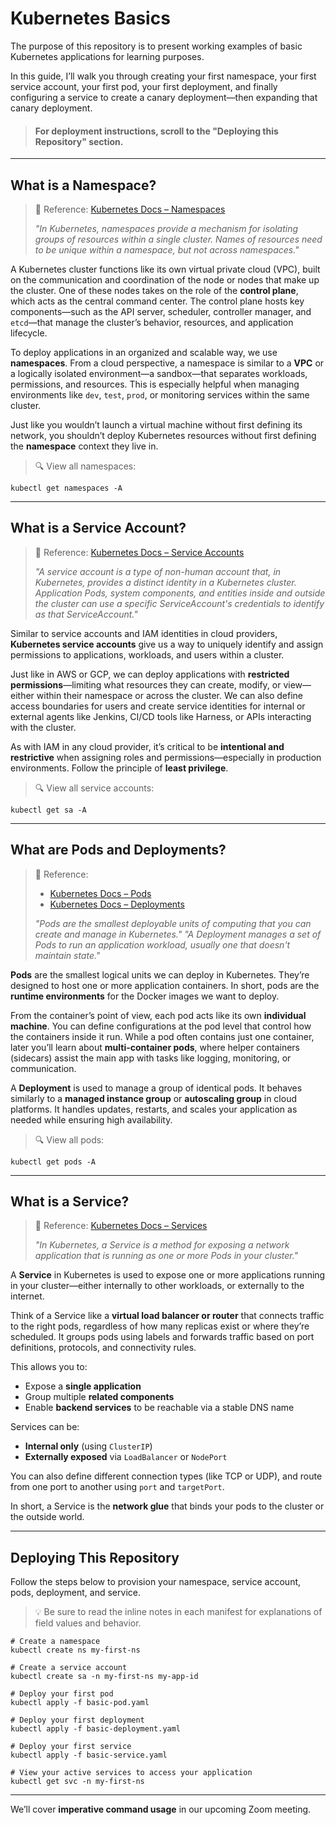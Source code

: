 # Kubernetes Basics

The purpose of this repository is to present working examples of basic Kubernetes applications for learning purposes.

In this guide, I’ll walk you through creating your first namespace, your first service account, your first pod, your first deployment, and finally configuring a service to create a canary deployment—then expanding that canary deployment.

> #### For deployment instructions, scroll to the **"Deploying this Repository"** section.

---

## What is a Namespace?

> 📖 Reference: [Kubernetes Docs – Namespaces](https://kubernetes.io/docs/concepts/overview/working-with-objects/namespaces/)
>
> *"In Kubernetes, namespaces provide a mechanism for isolating groups of resources within a single cluster. Names of resources need to be unique within a namespace, but not across namespaces."*

A Kubernetes cluster functions like its own virtual private cloud (VPC), built on the communication and coordination of the node or nodes that make up the cluster. One of these nodes takes on the role of the **control plane**, which acts as the central command center. The control plane hosts key components—such as the API server, scheduler, controller manager, and `etcd`—that manage the cluster’s behavior, resources, and application lifecycle.

To deploy applications in an organized and scalable way, we use **namespaces**. From a cloud perspective, a namespace is similar to a **VPC** or a logically isolated environment—a sandbox—that separates workloads, permissions, and resources. This is especially helpful when managing environments like `dev`, `test`, `prod`, or monitoring services within the same cluster.

Just like you wouldn’t launch a virtual machine without first defining its network, you shouldn’t deploy Kubernetes resources without first defining the **namespace** context they live in.

> 🔍 View all namespaces:

```shell
kubectl get namespaces -A
```

---

## What is a Service Account?

> 📖 Reference: [Kubernetes Docs – Service Accounts](https://kubernetes.io/docs/concepts/security/service-accounts/)
>
> *"A service account is a type of non-human account that, in Kubernetes, provides a distinct identity in a Kubernetes cluster. Application Pods, system components, and entities inside and outside the cluster can use a specific ServiceAccount's credentials to identify as that ServiceAccount."*

Similar to service accounts and IAM identities in cloud providers, **Kubernetes service accounts** give us a way to uniquely identify and assign permissions to applications, workloads, and users within a cluster.

Just like in AWS or GCP, we can deploy applications with **restricted permissions**—limiting what resources they can create, modify, or view—either within their namespace or across the cluster. We can also define access boundaries for users and create service identities for internal or external agents like Jenkins, CI/CD tools like Harness, or APIs interacting with the cluster.

As with IAM in any cloud provider, it’s critical to be **intentional and restrictive** when assigning roles and permissions—especially in production environments. Follow the principle of **least privilege**.

> 🔍 View all service accounts:

```shell
kubectl get sa -A
```

---

## What are Pods and Deployments?

> 📖 Reference:
>
> * [Kubernetes Docs – Pods](https://kubernetes.io/docs/concepts/workloads/pods/)
> * [Kubernetes Docs – Deployments](https://kubernetes.io/docs/concepts/workloads/controllers/deployment/)
>
> *"Pods are the smallest deployable units of computing that you can create and manage in Kubernetes."*
> *"A Deployment manages a set of Pods to run an application workload, usually one that doesn't maintain state."*

**Pods** are the smallest logical units we can deploy in Kubernetes. They’re designed to host one or more application containers. In short, pods are the **runtime environments** for the Docker images we want to deploy.

From the container’s point of view, each pod acts like its own **individual machine**. You can define configurations at the pod level that control how the containers inside it run. While a pod often contains just one container, later you’ll learn about **multi-container pods**, where helper containers (sidecars) assist the main app with tasks like logging, monitoring, or communication.

A **Deployment** is used to manage a group of identical pods. It behaves similarly to a **managed instance group** or **autoscaling group** in cloud platforms. It handles updates, restarts, and scales your application as needed while ensuring high availability.

> 🔍 View all pods:

```shell
kubectl get pods -A
```

---

## What is a Service?

> 📖 Reference: [Kubernetes Docs – Services](https://kubernetes.io/docs/concepts/services-networking/service/)
>
> *"In Kubernetes, a Service is a method for exposing a network application that is running as one or more Pods in your cluster."*

A **Service** in Kubernetes is used to expose one or more applications running in your cluster—either internally to other workloads, or externally to the internet.

Think of a Service like a **virtual load balancer or router** that connects traffic to the right pods, regardless of how many replicas exist or where they’re scheduled. It groups pods using labels and forwards traffic based on port definitions, protocols, and connectivity rules.

This allows you to:

* Expose a **single application**
* Group multiple **related components**
* Enable **backend services** to be reachable via a stable DNS name

Services can be:

* **Internal only** (using `ClusterIP`)
* **Externally exposed** via `LoadBalancer` or `NodePort`

You can also define different connection types (like TCP or UDP), and route from one port to another using `port` and `targetPort`.

In short, a Service is the **network glue** that binds your pods to the cluster or the outside world.

---

## Deploying This Repository

Follow the steps below to provision your namespace, service account, pods, deployment, and service.

> 💡 Be sure to read the inline notes in each manifest for explanations of field values and behavior.

```shell
# Create a namespace
kubectl create ns my-first-ns

# Create a service account
kubectl create sa -n my-first-ns my-app-id

# Deploy your first pod
kubectl apply -f basic-pod.yaml

# Deploy your first deployment
kubectl apply -f basic-deployment.yaml

# Deploy your first service
kubectl apply -f basic-service.yaml

# View your active services to access your application
kubectl get svc -n my-first-ns
```

---

We’ll cover **imperative command usage** in our upcoming Zoom meeting.
